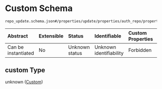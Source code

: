 # Custom Schema

```txt
repo_update.schema.json#/properties/update/properties/auth_repo/properties/data/properties/custom
```



| Abstract            | Extensible | Status         | Identifiable            | Custom Properties | Additional Properties | Access Restrictions | Defined In                                                                           |
| :------------------ | :--------- | :------------- | :---------------------- | :---------------- | :-------------------- | :------------------ | :----------------------------------------------------------------------------------- |
| Can be instantiated | No         | Unknown status | Unknown identifiability | Forbidden         | Allowed               | none                | [repo-update.schema.json*](docs/repo-update.schema.json "open original schema") |

## custom Type

unknown ([Custom](repo-update-properties-update-data-properties-auth-repo-with-update-details-properties-auth-repo-properties-custom.md))
